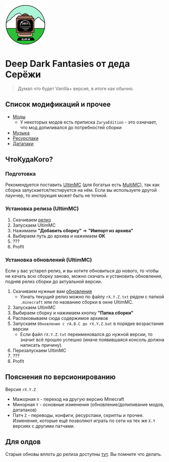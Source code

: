 ![Логотип Z@RYA](.minecraft/icon.png)
# Deep Dark Fantasies от деда Серёжи
> Думал что будет Vanilla+ версия, в итоге как обычно.

## Список модификаций и прочее

- [Моды](.minecraft/mods/MODLIST.md)
    - У некоторых модов есть приписка `ZaryaEdition` - это означает, что мод допиливался до потребностей сборки
- [Музыка](.minecraft/config/MusicTriggers/songs/MUSICLIST.md)
- [Ресурспаки](.minecraft/resourcepacks/RESOURCEPACKLIST.md)
- [Датапаки](.minecraft/global_packs/required_data/DATAPACKLIST.md)

## ЧтоКудаКого?

### Подготовка
Рекомендуется поставить [UltimMC](https://github.com/UltimMC/Launcher?tab=readme-ov-file#downloading) (для богатых есть [MultiMC](https://multimc.org/)), так как сборка запускается/тестируется на нём.
Если вы используете другой лаунчер, то инструкция может быть не точной.

### Установка релиза (UltimMC)
1. Скачиваем [релиз](https://mega.nz/folder/cxt2TQYA#IjXcz29KzdS_Irkl7ay56A)
2. Запускаем UltimMC
3. Нажимаем **"Добавить сборку"** => **"Импорт из архива"**
4. Выбираем путь до архива и нажимаем **ОК**
5. ???
6. Profit

### Установка обновлений (UltimMC)
Если у вас устарел релиз, и вы хотите обновиться до нового, то чтобы не качать всю сборку заново, можно скачать и установить обновления, подняв релиз сборки до актуальной версии.
1. Скачиваем нужные вам [обновления](https://mega.nz/folder/41tWHSJQ#rvc9d_8c_dLBVYyKy3L40g)
    - Узнать текущий релиз можно по файлу `rX.Y.Z.txt` рядом с папкой `.minecraft` или по названию сборки в окне UltimMC.
2. Запускаем UltimMC
3. Выбираем сборку и нажимаем кнопку **"Папка сборки"**
4. Распаковываем сюда содержимое архивов
5. Запускаем `Обновление с rA.B.C до rX.Y.Z.bat` в порядке возрастания версии
    - Если файл `rX.Y.Z.txt` переименовался до нужной версии, то значит всё прошло успешно (иначе появившаяся консоль должна написать причину).
6. Перезапускаем UltimMC
7. ???
8. Profit

## Пояснения по версионированию
Версия `rX.Y.Z`
- Мажорная `X` - переход на другую версию Minecraft
- Минорная `Y` - основные изменения (обновление/допиливание модов, датапаков)
- Патч `Z` - переводы, конфиги, ресурспаки, скрипты и прочее. Изменения, которые ещё позволяют играть по сети на тех же `X.Y` версиях с другими патчами.

## Для олдов
Старые обновы вплоть до релиза доступны [тут](https://mega.nz/folder/Ml1F1RjL#-2_o6kTRrVtLn6mZrMPS9A). Вы помните что делать.
